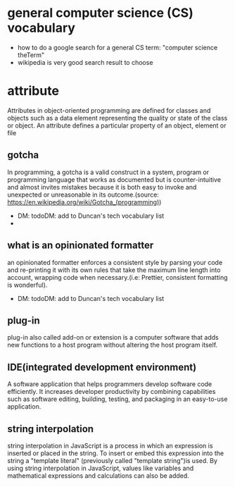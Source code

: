 
# general computer science (CS) vocabulary 
* how to do a google search for a general CS term: "computer science theTerm"
* wikipedia is very good search result to choose

# attribute
Attributes in object-oriented programming are defined for classes and objects such as a data element representing the quality or state of the class or object. An attribute defines a particular property of an object, element or file

## gotcha
In programming, a gotcha is a valid construct in a system, program or programming language that works as documented but is counter-intuitive and almost invites mistakes because it is both easy to invoke and unexpected or unreasonable in its outcome.(source: https://en.wikipedia.org/wiki/Gotcha_(programming))
* DM: todoDM: add to Duncan's tech vocabulary list
* 
## what is an opinionated formatter
an opinionated formatter enforces a consistent style by parsing your code and re-printing it with its own rules that take the maximum line length into account, wrapping code when necessary.(i.e: Prettier, consistent formatting is wonderful).
* DM: todoDM: add to Duncan's tech vocabulary list

## plug-in
plug-in also called add-on or extension is a computer software that adds new functions to a host program without altering the host program itself.

## IDE(integrated development environment)

A software application that helps programmers develop software code efficiently. It increases developer productivity by combining capabilities such as software editing, building, testing, and packaging in an easy-to-use application.


## string interpolation
string interpolation in JavaScript is a process in which an expression is inserted or placed in the string. To insert or embed this expression into the string a "template literal" (previously called "template string")is used. By using string interpolation in JavaScript, values like variables and mathematical expressions and calculations can also be added.